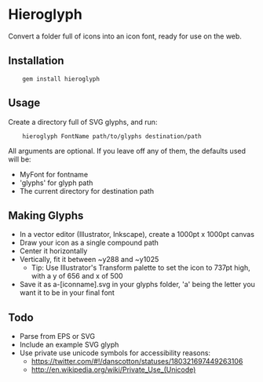 # Hieroglyph

Convert a folder full of icons into an icon font, ready for use on the web.

## Installation

		gem install hieroglyph

## Usage

Create a directory full of SVG glyphs, and run:

		hieroglyph FontName path/to/glyphs destination/path

All arguments are optional. If you leave off any of them, the defaults used will be:

- MyFont for fontname
- 'glyphs' for glyph path
- The current directory for destination path

## Making Glyphs

- In a vector editor (Illustrator, Inkscape), create a 1000pt x 1000pt canvas
- Draw your icon as a single compound path
- Center it horizontally
- Vertically, fit it between ~y288 and ~y1025
	- Tip: Use Illustrator's Transform palette to set the icon to 737pt high, with a y of 656 and x of 500
- Save it as a-[iconname].svg in your glyphs folder, 'a' being the letter you want it to be in your final font

## Todo

- Parse from EPS or SVG
- Include an example SVG glyph
- Use private use unicode symbols for accessibility reasons:
	- https://twitter.com/#!/danscotton/statuses/180321697449263106
	- http://en.wikipedia.org/wiki/Private_Use_(Unicode)
